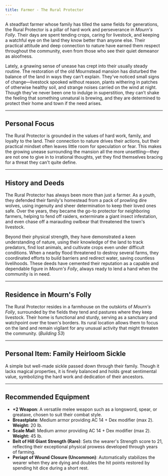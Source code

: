 ```yaml
---
title: Farmer - The Rural Protector
---
```



A steadfast farmer whose family has tilled the same fields for generations, the Rural Protector is a pillar of hard work and perseverance in *Mourn's Folly*. Their days are spent tending crops, caring for livestock, and keeping a watchful eye on the land they know better than anyone else. Their practical attitude and deep connection to nature have earned them respect throughout the community, even from those who see their quiet demeanor as aloofness.

Lately, a gnawing sense of unease has crept into their usually steady routine. The restoration of the old Mournstead mansion has disturbed the balance of the land in ways they can't explain. They've noticed small signs of change—livestock spooked without reason, plants withering in patches of otherwise healthy soil, and strange noises carried on the wind at night. Though they’ve never been one to indulge in superstition, they can’t shake the feeling that something unnatural is brewing, and they are determined to protect their home and town if the need arises.

---

## Personal Focus

The Rural Protector is grounded in the values of hard work, family, and loyalty to the land. Their connection to nature drives their actions, but their practical mindset often leaves little room for speculation or fear. This makes the growing unease surrounding the mansion all the more unsettling—they are not one to give in to irrational thoughts, yet they find themselves bracing for a threat they can't quite define.

---

## History and Deeds

The Rural Protector has always been more than just a farmer. As a youth, they defended their family's homestead from a pack of prowling dire wolves, using ingenuity and sheer determination to keep their loved ones safe. Over the years, they became the go-to protector for neighboring farmers, helping to fend off raiders, exterminate a giant insect infestation, and even chase off a marauding owlbear that threatened the town's livestock.

Beyond their physical strength, they have demonstrated a keen understanding of nature, using their knowledge of the land to track predators, find lost animals, and cultivate crops even under difficult conditions. When a nearby flood threatened to destroy several farms, they coordinated efforts to build barriers and redirect water, saving countless livelihoods. These deeds have cemented their reputation as a capable and dependable figure in *Mourn's Folly*, always ready to lend a hand when the community is in need.

---

## Residence in Mourn's Folly

The Rural Protector resides in a farmhouse on the outskirts of *Mourn's Folly*, surrounded by the fields they tend and pastures where they keep livestock. Their home is functional and sturdy, serving as a sanctuary and watchpoint over the town's borders. Its rural location allows them to focus on the land and remain vigilant for any unusual activity that might threaten the community. (*Building 53*)

---

## Personal Item: **Family Heirloom Sickle**

A simple but well-made sickle passed down through their family. Though it lacks magical properties, it is finely balanced and holds great sentimental value, symbolizing the hard work and dedication of their ancestors.

---

## Recommended Equipment

- **+2 Weapon**: A versatile melee weapon such as a longsword, spear, or greataxe, chosen to suit their combat style.  
- **Breastplate**: Medium armor providing AC 14 + Dex modifier (max 2).  
  **Weight:** 20 lb.  
- **Scale Mail**: Medium armor providing AC 14 + Dex modifier (max 2).  
  **Weight:** 45 lb.  
- **Belt of Hill Giant Strength (Rare)**: Sets the wearer's Strength score to 21, reflecting their exceptional physical prowess developed through years of farming.  
- **Periapt of Wound Closure (Uncommon)**: Automatically stabilizes the wearer when they are dying and doubles the hit points restored by spending hit dice during a short rest.  
